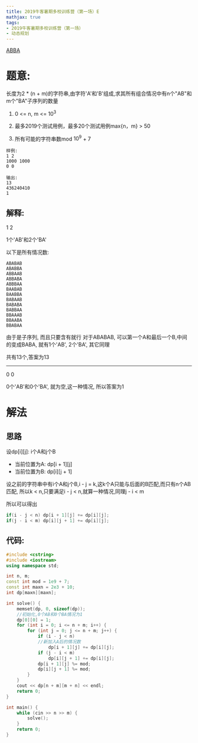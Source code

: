 ```yaml
---
title: 2019牛客暑期多校训练营（第一场）E
mathjax: true
tags: 
- 2019牛客暑期多校训练营（第一场）
- 动态规划
---
```


[ABBA](https://ac.nowcoder.com/acm/contest/881/E)

# 题意:
长度为2 * (n + m)的字符串,由字符'A'和'B'组成,求其所有组合情况中有n个"AB"和m个"BA"子序列的数量

1. 0 <= n, m <= $10^3$
   
2. 最多2019个测试用例，最多20个测试用例max{n，m} > 50
3. 所有可能的字符串数mod $10^9$ + 7

<!--more-->

```
样例:
1 2
1000 1000
0 0

输出:
13
436240410
1
```

## 解释:

1 2

1个'AB'和2个'BA'

以下是所有情况数:

```
ABABAB
ABABBA
ABBAAB
ABBABA
ABBBAA
BAABAB
BAABBA
BABAAB
BABABA
BABBAA
BBAAAB
BBAABA
BBABAA
```

由于是子序列, 而且只要含有就行
对于ABABAB, 可以第一个A和最后一个B,中间的变成BABA, 就有1个'AB', 2个'BA', 其它同理

共有13个,答案为13

---

0 0

0个'AB'和0个'BA', 就为空,这一种情况,
所以答案为1

# 解法

## 思路
设dp[i][j]: i个A和j个B
+ 当前位置为A: dp[i + 1][j]
+ 当前位置为B: dp[i][j + 1]

设之前的字符串中有i个A和j个B,i - j = k,这k个A只能与后面的B匹配,而只有n个AB匹配, 所以k < n,只要满足i - j < n,就算一种情况,同理j - i < m

所以可以得出
```cpp
if(i - j < n) dp[i + 1][j] += dp[i][j];
if(j - i < m) dp[i][j + 1] += dp[i][j];
```

## 代码:

```cpp
#include <cstring>
#include <iostream>
using namespace std;

int n, m;
const int mod = 1e9 + 7;
const int maxn = 2e3 + 10;
int dp[maxn][maxn];

int solve() {
    memset(dp, 0, sizeof(dp));
    //初始化,0个AB和0个BA情况为1
    dp[0][0] = 1;
    for (int i = 0; i <= n + m; i++) {
        for (int j = 0; j <= n + m; j++) {
            if (i - j < n)
            //新加入A后的情况数
                dp[i + 1][j] += dp[i][j];
            if (j - i < m)
                dp[i][j + 1] += dp[i][j];
            dp[i + 1][j] %= mod;
            dp[i][j + 1] %= mod;
        }
    }
    cout << dp[n + m][m + n] << endl;
    return 0;
}

int main() {
    while (cin >> n >> m) {
        solve();
    }
    return 0;
}
```



